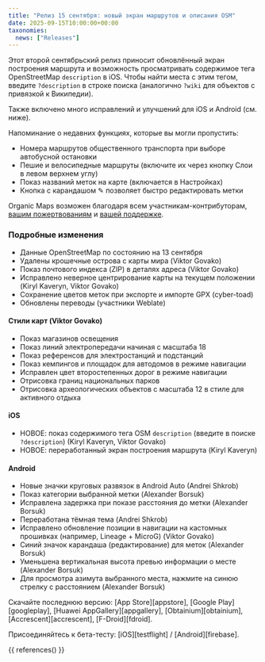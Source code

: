 ```yaml
---
title: "Релиз 15 сентября: новый экран маршрутов и описания OSM"
date: 2025-09-15T10:00:00+00:00
taxonomies:
  news: ["Releases"]
---
```


Этот второй сентябрьский релиз приносит обновлённый экран построения маршрута и возможность просматривать содержимое тега OpenStreetMap `description` в iOS. Чтобы найти места с этим тегом, введите `?description` в строке поиска (аналогично `?wiki` для объектов с привязкой к Википедии).

Также включено много исправлений и улучшений для iOS и Android (см. ниже).

Напоминание о недавних функциях, которые вы могли пропустить:
- Номера маршрутов общественного транспорта при выборе автобусной остановки
- Пешие и велосипедные маршруты (включите их через кнопку Слои в левом верхнем углу)
- Показ названий меток на карте (включается в Настройках)
- Кнопка с карандашом ✎ позволяет быстро редактировать метки

Organic Maps возможен благодаря всем участникам-контрибуторам, [вашим пожертвованиям](@/donate/index.ru.md) и [вашей поддержке](@/contribute/index.md).

### Подробные изменения

- Данные OpenStreetMap по состоянию на 13 сентября
- Удалены крошечные острова с карты мира (Viktor Govako)
- Показ почтового индекса (ZIP) в деталях адреса (Viktor Govako)
- Исправлено неверное центрирование карты на текущем положении (Kiryl Kaveryn, Viktor Govako)
- Сохранение цветов меток при экспорте и импорте GPX (cyber-toad)
- Обновлены переводы (участники Weblate)

#### Стили карт (Viktor Govako)

- Показ магазинов освещения
- Показ линий электропередачи начиная с масштаба 18
- Показ референсов для электростанций и подстанций
- Показ кемпингов и площадок для автодомов в режиме навигации
- Исправлен цвет второстепенных дорог в режиме навигации
- Отрисовка границ национальных парков
- Отрисовка археологических объектов с масштаба 12 в стиле для активного отдыха

#### iOS

- НОВОЕ: показ содержимого тега OSM `description` (введите в поиске `?description`) (Kiryl Kaveryn, Viktor Govako)
- НОВОЕ: переработанный экран построения маршрута (Kiryl Kaveryn)

#### Android

- Новые значки круговых развязок в Android Auto (Andrei Shkrob)
- Показ категории выбранной метки (Alexander Borsuk)
- Исправлена задержка при показе расстояния до метки (Alexander Borsuk)
- Переработана тёмная тема (Andrei Shkrob)
- Исправлено обновление позиции в навигации на кастомных прошивках (например, Lineage + MicroG) (Viktor Govako)
- Синий значок карандаша (редактирование) для меток (Alexander Borsuk)
- Уменьшена вертикальная высота превью информации о месте (Alexander Borsuk)
- Для просмотра азимута выбранного места, нажмите на синюю стрелку с расстоянием (Alexander Borsuk)

Скачайте последнюю версию: [App Store][appstore], [Google Play][googleplay], [Huawei AppGallery][appgallery], [Obtainium][obtainium], [Accrescent][accrescent], [F-Droid][fdroid].

Присоединяйтесь к бета-тесту: [iOS][testflight] / [Android][firebase].

{{ references() }}
